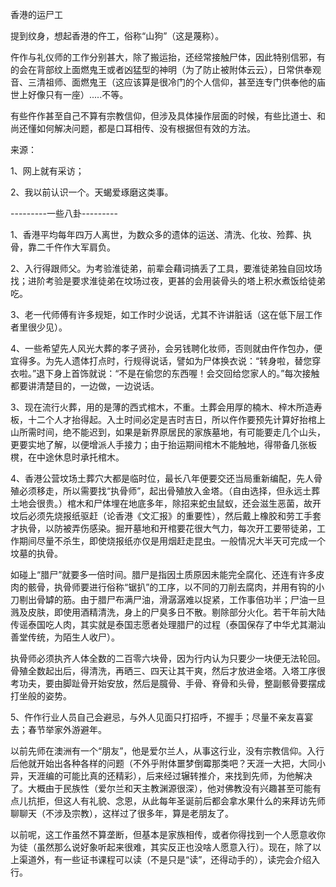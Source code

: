 香港的运尸工

提到纹身，想起香港的仵工，俗称“山狗”（这是蔑称）。

仵作与礼仪师的工作分别甚大，除了搬运抬，还经常接触尸体，因此特别信邪，有的会在背部纹上面燃鬼王或者凶猛型的神明（为了防止被附体云云），日常供奉观音、三清祖师、面燃鬼王（这应该算是很冷门的个人信仰，甚至连专门供奉他的庙世上好像只有一座）.....不等。

有些仵作甚至自己不算有宗教信仰，但涉及具体操作层面的时候，有些比道士、和尚还懂如何解决问题，都是口耳相传、没有根据但有效的方法。

来源：

1、网上就有采访；

2、我以前认识一个。天蝎爱琢磨这类事。

---------一些八卦---------

1、香港平均每年四万人离世，为数众多的遗体的运送、清洗、化妆、殓葬、执骨，靠二千仵作大军肩负。

2、入行得跟师父。为考验淮徒弟，前辈会藉词搞丢了工具，要淮徒弟独自回坟场找；进阶考验是要求淮徒弟在坟场过夜，更甚的会用装骨头的塔上积水煮饭给徒弟吃。

3、老一代师傅有许多规矩，如工作时少说话，尤其不许讲脏话（这在低下层工作者里很少见）。

4、一些希望先人风光大葬的孝子贤孙，会另钱聘化妆师，否则就由仵作包办，便宜得多。为先人遗体打点时，行规得说话，譬如为尸体换衣说：“转身啦，替您穿衣啦。”退下身上首饰就说：“不是在偷您的东西喔！会交回给您家人的。”每次接触都要讲清楚目的，一边做，一边说话。

3、现在流行火葬，用的是薄的西式棺木，不重。土葬会用厚的楠木、梓木所造寿板，十二个人才抬得起。入土时间必定是吉时吉日，所以仵作要预先计算好抬棺上山所需时间，绝不能迟到，如果是新界原居民的家族墓地，有可能要走几个山头，更要实地了解，以便增派人手接力；由于抬运期间棺木不能触地，得带备几张板櫈，在中途休息时承托棺木。

4、香港公营坟场土葬穴大都是临时位，最长八年便要交还当局重新编配，先人骨殖必须移走，所以需要找“执骨师”，起出骨殖放入金塔。（自由选择，但永远土葬土地会很贵。）棺木和尸体埋在地底多年，除招来蛇虫鼠蚁，还会滋生恶菌，故开坟后必须先烧报纸驱赶（论香港《文汇报》的重要性），然后戴上橡胶和劳工手套才执骨，以防被弄伤感染。掘开墓地和开棺要花很大气力，每次开工要带徒弟，工作期间尽量不杀生，即使烧报纸亦仅是用烟赶走昆虫。一般情况大半天可完成一个坟墓的执骨。

如碰上“腊尸”就要多一倍时间。腊尸是指因土质原因未能完全腐化、还连有许多皮肉的骸骨，执骨师要进行俗称“锯扒”的工序，以不同的刀削去腐肉，并用有钩的小刀剔出骨罅的筋。由于腊尸布满尸油，滑潺潺难以捉紧，工作事倍功半；尸油一旦溅及皮肤，即使用酒精清洗，身上的尸臭多日不散。剔除部分火化。若干年前大陆传谣泰国吃人肉，其实就是泰国志愿者处理腊尸的过程（泰国保存了中华尤其潮汕善堂传统，为陌生人收尸）。

执骨师必须执齐人体全数的二百零六块骨，因为行内认为只要少一块便无法轮回。骨殖全数起出后，得清洗，再晒三、四天让其干爽，然后才放进金塔。入塔工序很考功夫，要由脚趾骨开始安放，然后是臗骨、手骨、脊骨和头骨，整副骸骨要摆成打坐般的姿势。

5、仵作行业人员自己会避忌，与外人见面只打招呼，不握手；尽量不亲友喜宴去；春节举家外游避年。

以前先师在澳洲有一个“朋友”，他是爱尔兰人，从事这行业，没有宗教信仰。入行后他就开始出各种各样的问题（不外乎附体噩梦倒霉那类吧？天涯一大把，大同小异，天涯编的可能比真的还精彩），后来经过辗转推介，来找到先师，为他解决了。大概由于民族性（爱尔兰和天主教渊源很深），他对佛教没有兴趣甚至可能有点儿抗拒，但这人有礼貌、念恩，从此每年圣诞前后都会拿水果什么的来拜访先师聊聊天（不涉及宗教），这样过了很多年，算是老朋友了。

以前呢，这工作虽然不算垄断，但基本是家族相传，或者你得找到一个人愿意收你为徒（虽然那么说好象听起来很难，其实反正也没啥人愿意入行）。现在，除了以上渠道外，有一些证书课程可以读（不是只是“读”，还得动手的），读完会介绍入行。
